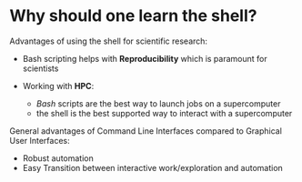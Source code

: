 # Why should one learn the shell? 

Advantages of using the shell for scientific research:

- Bash scripting helps with **Reproducibility** 
  which is paramount for scientists
- Working with **HPC**:

  - *Bash* scripts are the best way to launch jobs on a supercomputer
  - the shell is the best supported way to interact with a supercomputer
 
General advantages of Command Line Interfaces compared to Graphical User Interfaces:

- Robust automation
- Easy Transition between interactive work/exploration and automation






